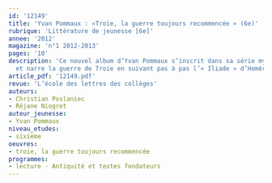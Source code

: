 ```yaml
---
id: '12149'
title: 'Yvan Pommaux : «Troie, la guerre toujours recommencée » (6e)'
rubrique: 'Littérature de jeunesse [6e]'
annee: '2012'
magazine: 'n°1 2012-2013'
pages: '10'
description: 'Ce nouvel album d’Yvan Pommaux s’inscrit dans sa série mythologique
  et narre la guerre de Troie en suivant pas à pas l’« Iliade » d’Homère...'
article_pdf: '12149.pdf'
revue: 'L’école des lettres des collèges'
auteurs:
- Christian Poslaniec
- Réjane Niogret
auteur_jeunesse:
- Yvan Pommaux
niveau_etudes:
- sixième
oeuvres:
- troie, la guerre toujours recommencée
programmes:
- lecture - Antiquité et textes fondateurs
---
```

